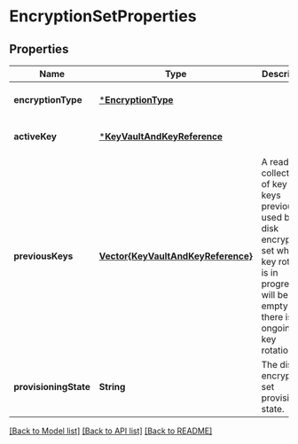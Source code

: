 # EncryptionSetProperties


## Properties
Name | Type | Description | Notes
------------ | ------------- | ------------- | -------------
**encryptionType** | [***EncryptionType**](EncryptionType.md) |  | [optional] [default to nothing]
**activeKey** | [***KeyVaultAndKeyReference**](KeyVaultAndKeyReference.md) |  | [optional] [default to nothing]
**previousKeys** | [**Vector{KeyVaultAndKeyReference}**](KeyVaultAndKeyReference.md) | A readonly collection of key vault keys previously used by this disk encryption set while a key rotation is in progress. It will be empty if there is no ongoing key rotation. | [optional] [readonly] [default to nothing]
**provisioningState** | **String** | The disk encryption set provisioning state. | [optional] [readonly] [default to nothing]


[[Back to Model list]](../README.md#models) [[Back to API list]](../README.md#api-endpoints) [[Back to README]](../README.md)


